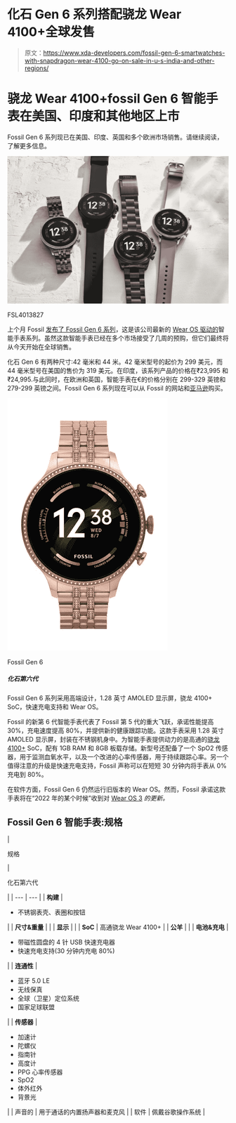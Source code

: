 # 化石 Gen 6 系列搭配骁龙 Wear 4100+全球发售

> 原文：<https://www.xda-developers.com/fossil-gen-6-smartwatches-with-snapdragon-wear-4100-go-on-sale-in-u-s-india-and-other-regions/>

# 骁龙 Wear 4100+fossil Gen 6 智能手表在美国、印度和其他地区上市

Fossil Gen 6 系列现已在美国、印度、英国和多个欧洲市场销售。请继续阅读，了解更多信息。

 <picture>![Fossil-Gen-6-smartwatches-feature](img/2e091447323e5b168a655cfb80594ace.png)</picture> 

FSL4013827

上个月 Fossil [发布了 Fossil Gen 6 系列](https://www.xda-developers.com/fossil-gen-6-launch/)，这是该公司最新的 [Wear OS 驱动的](https://www.xda-developers.com/best-wear-os-apps/)智能手表系列。虽然这款智能手表已经在多个市场接受了几周的预购，但它们最终将从今天开始在全球销售。

化石 Gen 6 有两种尺寸:42 毫米和 44 米。42 毫米型号的起价为 299 美元，而 44 毫米型号在美国的售价为 319 美元。在印度，该系列产品的价格在₹23,995 和₹24,995.与此同时，在欧洲和英国，智能手表在€的价格分别在 299-329 英镑和 279-299 英镑之间。Fossil Gen 6 系列现在可以从 Fossil 的网站和[亚马逊](https://www.amazon.com/Fossil-Gen-Smartwatch-Model-FTW4062V/dp/B09B2XG2RT/?tag=xda-2a8ivl9-20&ascsubtag=UUxdaUeUpU5485&asc_refurl=https%3A%2F%2Fwww.xda-developers.com%2Ffossil-gen-6-smartwatches-with-snapdragon-wear-4100-go-on-sale-in-u-s-india-and-other-regions%2F&asc_campaign=Short-Term)购买。

 <picture>![The Fossil Gen 6 series features a premium design, 1.28-inch AMOLED display, Snapdragon 4100+ SoC, fast charging support and Wear OS. ](img/1829986626154ae22f2c126284b8f3ee.png)</picture> 

Fossil Gen 6

##### 化石第六代

Fossil Gen 6 系列采用高端设计，1.28 英寸 AMOLED 显示屏，骁龙 4100+ SoC，快速充电支持和 Wear OS。

Fossil 的新第 6 代智能手表代表了 Fossil 第 5 代的重大飞跃，承诺性能提高 30%，充电速度提高 80%，并提供新的健康跟踪功能。这款手表采用 1.28 英寸 AMOLED 显示屏，封装在不锈钢机身中。为智能手表提供动力的是高通的[骁龙 4100+](https://www.xda-developers.com/qualcomm-snapdragon-4100-announcement-wear-os-smartwatches/) SoC，配有 1GB RAM 和 8GB 板载存储。新型号还配备了一个 SpO2 传感器，用于监测血氧水平，以及一个改进的心率传感器，用于持续跟踪心率。另一个值得注意的升级是快速充电支持，Fossil 声称可以在短短 30 分钟内将手表从 0%充电到 80%。

在软件方面，Fossil Gen 6 仍然运行旧版本的 Wear OS。然而，Fossil 承诺这款手表将在“2022 年的某个时候”收到对 [Wear OS 3](https://www.xda-developers.com/wear-os-3-galaxy-watch-4-oneui-watch-review/) *的更新。*

## Fossil Gen 6 智能手表:规格

| 

规格

 | 

化石第六代

 |
| --- | --- |
| **构建** | 

*   不锈钢表壳、表圈和按钮

 |
| **尺寸&重量** |  |
| **显示** |  |
| **SoC** | 高通骁龙 Wear 4100+ |
| **公羊** |  |
| **电池&充电** | 

*   带磁性圆盘的 4 针 USB 快速充电器
*   快速充电支持(30 分钟内充电 80%)

 |
| **连通性** | 

*   蓝牙 5.0 LE
*   无线保真
*   全球（卫星）定位系统
*   国家足球联盟

 |
| **传感器** | 

*   加速计
*   陀螺仪
*   指南针
*   高度计
*   PPG 心率传感器
*   SpO2
*   体外红外
*   背景光

 |
| 声音的 | 用于通话的内置扬声器和麦克风 |
| 软件 | 佩戴谷歌操作系统 |